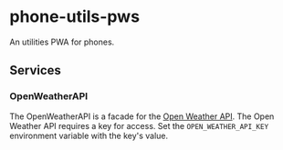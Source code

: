 phone-utils-pws
===============
An utilities PWA for phones.

Services
--------

### OpenWeatherAPI
The OpenWeatherAPI is a facade for the [Open Weather API](openweathermap.org).
The Open Weather API requires a key for access. Set the
`OPEN_WEATHER_API_KEY` environment variable with the key's value.
